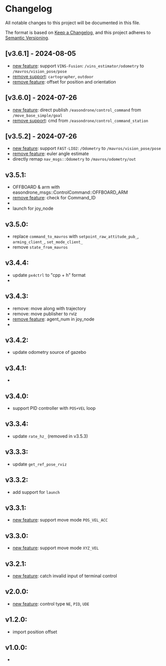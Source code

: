 # Changelog

All notable changes to this project will be documented in this file.

The format is based on [Keep a Changelog](https://keepachangelog.com/en/1.1.0/),
and this project adheres to [Semantic Versioning](https://semver.org/spec/v2.0.0.html).

## [v3.6.1] - 2024-08-05
- [new feature]: support `VINS-Fusion`: `/vins_estimator/odometry` to `/mavros/vision_pose/pose`
- [remove support]: `cartographer`, `outdoor`
- [remove feature]: offset for position and orientation

## [v3.6.0] - 2024-07-26
- [new feature]: direct publish `/easondrone/control_command` from `/move_base_simple/goal`
- [remove support]: cmd from `/easondrone/control_command_station`

## [v3.5.2] - 2024-07-26
- [new feature]: support `FAST-LIO2`: `/Odometry` to `/mavros/vision_pose/pose`
- [remove feature]: euler angle estimate
- directly remap `nav_msgs::Odometry` to `/mavros/odometry/out`

## v3.5.1:
- OFFBOARD & arm with easondrone_msgs::ControlCommand::OFFBOARD_ARM
- [remove feature]: check for Command_ID
- [remove feature]: time_from_start
- launch for joy_node

## v3.5.0:
- replace `command_to_mavros` with `setpoint_raw_attitude_pub_`, `arming_client_`, `set_mode_client_`
- remove `state_from_mavros`

## v3.4.4:
- update `px4ctrl` to "cpp + h" format
- [remove feature]: `Drone_odom`

## v3.4.3: 
- remove: move along with trajectory
- remove: move publisher to rviz
- [remove feature]: agent_num in joy_node
- [remove support]: keyboard_control

## v3.4.2: 
- update odometry source of gazebo

## v3.4.1: 
- [remove feature]: `message_pub`

## v3.4.0: 
- support PID controller with `POS+VEL` loop

## v3.3.4: 
- update `rate_hz_` (removed in v3.5.3)

## v3.3.3:
- update `get_ref_pose_rviz`

## v3.3.2: 
- add support for `launch`

## v3.3.1: 
- [new feature]: support move mode `POS_VEL_ACC`

## v3.3.0: 
- [new feature]: support move mode `XYZ_VEL`

## v3.2.1: 
- [new feature]: catch invalid input of terminal control

## v2.0.0: 
- [new feature]: control type `NE`, `PID`, `UDE`

## v1.2.0: 
- import position offset

## v1.0.0: 
- [new feature]: `VICON`
